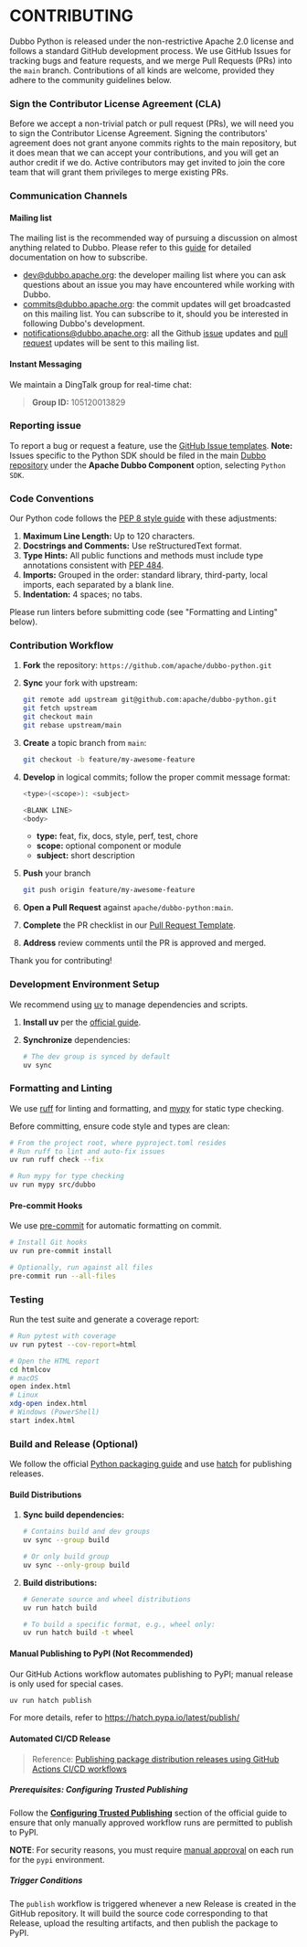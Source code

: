 # CONTRIBUTING

Dubbo Python is released under the non-restrictive Apache 2.0 license and follows a standard GitHub development process. We use GitHub Issues for tracking bugs and feature requests, and we merge Pull Requests (PRs) into the `main` branch. Contributions of all kinds are welcome, provided they adhere to the community guidelines below.



### Sign the Contributor License Agreement (CLA)

Before we accept a non-trivial patch or pull request (PRs), we will need you to sign the Contributor License Agreement. Signing the contributors' agreement does not grant anyone commits rights to the main repository, but it does mean that we can accept your contributions, and you will get an author credit if we do. Active contributors may get invited to join the core team that will grant them privileges to merge existing PRs.



### Communication Channels

#### Mailing list

The mailing list is the recommended way of pursuing a discussion on almost anything related to Dubbo. Please refer to this [guide](https://github.com/apache/dubbo/wiki/Mailing-list-subscription-guide) for detailed documentation on how to subscribe.

- [dev@dubbo.apache.org](mailto:dev-subscribe@dubbo.apache.org): the developer mailing list where you can ask questions about an issue you may have encountered while working with Dubbo.
- [commits@dubbo.apache.org](mailto:commits-subscribe@dubbo.apache.org): the commit updates will get broadcasted on this mailing list. You can subscribe to it, should you be interested in following Dubbo's development.
- [notifications@dubbo.apache.org](mailto:notifications-subscribe@dubbo.apache.org): all the Github [issue](https://github.com/apache/dubbo/issues) updates and [pull request](https://github.com/apache/dubbo/pulls) updates will be sent to this mailing list.

#### Instant Messaging

We maintain a DingTalk group for real-time chat:

> **Group ID:** 105120013829



### Reporting issue

To report a bug or request a feature, use the [GitHub Issue templates](https://github.com/apache/dubbo/issues/new/choose).
**Note:** Issues specific to the Python SDK should be filed in the main [Dubbo repository](https://github.com/apache/dubbo/issues) under the **Apache Dubbo Component** option, selecting `Python SDK`.



### Code Conventions

Our Python code follows the [PEP 8 style guide](https://peps.python.org/pep-0008/) with these adjustments:

1. **Maximum Line Length:** Up to 120 characters.
2. **Docstrings and Comments:** Use reStructuredText format.
3. **Type Hints:** All public functions and methods must include type annotations consistent with [PEP 484](https://peps.python.org/pep-0484/).
4. **Imports:** Grouped in the order: standard library, third-party, local imports, each separated by a blank line.
5. **Indentation:** 4 spaces; no tabs.

Please run linters before submitting code (see "Formatting and Linting" below).



### Contribution Workflow

1. **Fork** the repository: `https://github.com/apache/dubbo-python.git`

2. **Sync** your fork with upstream:

   ```sh
   git remote add upstream git@github.com:apache/dubbo-python.git
   git fetch upstream
   git checkout main
   git rebase upstream/main
   ```

3. **Create** a topic branch from `main`:

   ```sh
   git checkout -b feature/my-awesome-feature
   ```

4. **Develop** in logical commits; follow the proper commit message format:

   ```sh
   <type>(<scope>): <subject>

   <BLANK LINE>
   <body>
   ```

   - **type:** feat, fix, docs, style, perf, test, chore
   - **scope:** optional component or module
   - **subject:** short description

5. **Push** your branch

   ```sh
   git push origin feature/my-awesome-feature
   ```

6. **Open a Pull Request** against `apache/dubbo-python:main`.

7. **Complete** the PR checklist in our [Pull Request Template](https://github.com/apache/dubbo-python/blob/main/.github/PULL_REQUEST_TEMPLATE.md).

8. **Address** review comments until the PR is approved and merged.

Thank you for contributing!



### Development Environment Setup

We recommend using [uv](https://github.com/astral-sh/uv) to manage dependencies and scripts.

1. **Install uv** per the [official guide](https://docs.astral.sh/uv/getting-started/installation/).

2. **Synchronize** dependencies:

   ```sh
   # The dev group is synced by default
   uv sync
   ```



### Formatting and Linting

We use [ruff](https://github.com/astral-sh/ruff) for linting and formatting, and [mypy](https://github.com/python/mypy) for static type checking.

Before committing, ensure code style and types are clean:

```sh
# From the project root, where pyproject.toml resides
# Run ruff to lint and auto-fix issues
uv run ruff check --fix

# Run mypy for type checking
uv run mypy src/dubbo
```

#### Pre-commit Hooks

We use [pre-commit](https://pre-commit.com) for automatic formatting on commit.

```sh
# Install Git hooks
uv run pre-commit install

# Optionally, run against all files
pre-commit run --all-files
```



### Testing

Run the test suite and generate a coverage report:

```sh
# Run pytest with coverage
uv run pytest --cov-report=html

# Open the HTML report
cd htmlcov
# macOS
open index.html
# Linux
xdg-open index.html
# Windows (PowerShell)
start index.html
```



### Build and Release (Optional)

We follow the official [Python packaging guide](https://packaging.python.org/en/latest/) and use [hatch](https://hatch.pypa.io/latest/publish/) for publishing releases.



#### Build Distributions

1. **Sync build dependencies:**

   ```sh
   # Contains build and dev groups
   uv sync --group build

   # Or only build group
   uv sync --only-group build
   ```

2. **Build distributions:**

   ```sh
   # Generate source and wheel distributions
   uv run hatch build

   # To build a specific format, e.g., wheel only:
   uv run hatch build -t wheel
   ```




#### Manual Publishing to PyPI (Not Recommended)

Our GitHub Actions workflow automates publishing to PyPI; manual release is only used for special cases.

```sh
uv run hatch publish
```

For more details, refer to https://hatch.pypa.io/latest/publish/



#### Automated CI/CD Release

> Reference: [Publishing package distribution releases using GitHub Actions CI/CD workflows](https://packaging.python.org/en/latest/guides/publishing-package-distribution-releases-using-github-actions-ci-cd-workflows/)

##### Prerequisites: Configuring Trusted Publishing

Follow the **[Configuring Trusted Publishing](https://packaging.python.org/en/latest/guides/publishing-package-distribution-releases-using-github-actions-ci-cd-workflows/#configuring-trusted-publishing)** section of the official guide to ensure that only manually approved workflow runs are permitted to publish to PyPI.

**NOTE**: For security reasons, you must require [manual approval](https://docs.github.com/en/actions/deployment/targeting-different-environments/using-environments-for-deployment#deployment-protection-rules) on each run for the `pypi` environment.

##### Trigger Conditions

The `publish` workflow is triggered whenever a new Release is created in the GitHub repository. It will build the source code corresponding to that Release, upload the resulting artifacts, and then publish the package to PyPI.
